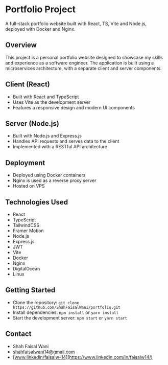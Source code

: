 # Portfolio Project

A full-stack portfolio website built with React, TS, Vite and Node.js, deployed with Docker and Nginx.

## Overview

This project is a personal portfolio website designed to showcase my skills and experience as a software engineer. The application is built using a microservices architecture, with a separate client and server components.

## Client (React)

- Built with React and TypeScript
- Uses Vite as the development server
- Features a responsive design and modern UI components

## Server (Node.js)

- Built with Node.js and Express.js
- Handles API requests and serves data to the client
- Implemented with a RESTful API architecture

## Deployment

- Deployed using Docker containers
- Nginx is used as a reverse proxy server
- Hosted on VPS

## Technologies Used

- React
- TypeScript
- TailwindCSS
- Framer Motion
- Node.js
- Express.js
- JWT
- Vite
- Docker
- Nginx
- DigitalOcean
- Linux

## Getting Started

- Clone the repository: `git clone https://github.com/ShahFaisalWani/portfolio.git`
- Install dependencies: `npm install` or `yarn install`
- Start the development server: `npm start` or `yarn start`

## Contact

- Shah Faisal Wani
- shahfaisalwani14@gmail.com
- [www.linkedin/faisalw-14](https://www.linkedin.com/in/faisalw14/)
